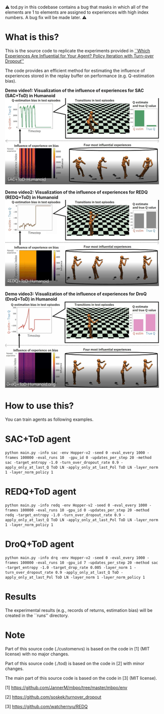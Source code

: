 
:warning: tod.py in this codebase contains a bug that masks in which all of the elements are 1 to elements are assigned to experiences with high index numbers. A bug fix will be made later. :warning: 


# What is this?
This is the source code to replicate the experiments provided in [``Which Experiences Are Influential for Your Agent? Policy Iteration with Turn-over Dropout''](https://arxiv.org/abs/2301.11168)

The code provides an efficient method for estimating the influence of experiences stored in the replay buffer on performance (e.g. Q-estimation bias). 

**Demo video1: Visualization of the influence of experiences for SAC (SAC+ToD) in Humanoid**
[![SACToDHumanoid](figures/SAC+ToD-Humanoid.jpg)](https://drive.google.com/file/d/1jtQP0VVuJzPX778DtvgvSDE-mCD0wrbv/view?usp=share_link "SAC")

**Demo video2: Visualization of the influence of experiences for REDQ (REDQ+ToD) in Humanoid**
[![REDQToDHumanoid](figures/REDQ+ToD-Humanoid.jpg)](https://drive.google.com/file/d/1mQ4GnF_HYEbUgImxFHdl1zeTu4rjXEvA/view?usp=share_link "REDQ")

**Demo video3: Visualization of the influence of experiences for DroQ (DroQ+ToD) in Humanoid**
[![DroQToDHumanoid](figures/DroQ+ToD-Humanoid.jpg)](https://drive.google.com/file/d/18Xieotx8Okfx1fQrasI82Vz-QcvZJRoM/view?usp=sharing "DroQ")

# How to use this?
You can train agents as following examples.
# SAC+ToD agent
```
python main.py -info sac -env Hopper-v2 -seed 0 -eval_every 1000 -frames 100000 -eval_runs 10  -gpu_id 0 -updates_per_step 20 -method sac -target_entropy -1.0 -turn_over_dropout_rate 0.9 -apply_only_at_last_Q ToD LN -apply_only_at_last_Pol ToD LN -layer_norm 1 -layer_norm_policy 1
```

# REDQ+ToD agent
```
python main.py -info redq -env Hopper-v2 -seed 0 -eval_every 1000 -frames 100000 -eval_runs 10 -gpu_id 0 -updates_per_step 20 -method redq -target_entropy -1.0 -turn_over_dropout_rate 0.9 -apply_only_at_last_Q ToD LN -apply_only_at_last_Pol ToD LN -layer_norm 1 -layer_norm_policy 1
```

# DroQ+ToD agent
```
python main.py -info drq -env Hopper-v2 -seed 0 -eval_every 1000 -frames 100000 -eval_runs 10 -gpu_id 7 -updates_per_step 20 -method sac -target_entropy -1.0 -target_drop_rate 0.005 -layer_norm 1 -turn_over_dropout_rate 0.9 -apply_only_at_last_Q ToD -apply_only_at_last_Pol ToD LN -layer_norm 1 -layer_norm_policy 1
```

# Results

The experimental results (e.g., records of returns, estimation bias) will be created in the ``runs'' directory.


# Note

Part of this source code (./customenvs) is based on the code in [1] (MIT license) with no major changes.  

Part of this source code (./tod) is based on the code in [2] with minor changes. 

The main part of this source code is based on the code in [3] (MIT license). 


[1] https://github.com/JannerM/mbpo/tree/master/mbpo/env

[2] https://github.com/soskek/turnover_dropout

[3] https://github.com/watchernyu/REDQ
